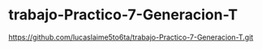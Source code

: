 # trabajo-Practico-7-Generacion-T
https://github.com/lucaslaime5to6ta/trabajo-Practico-7-Generacion-T.git

